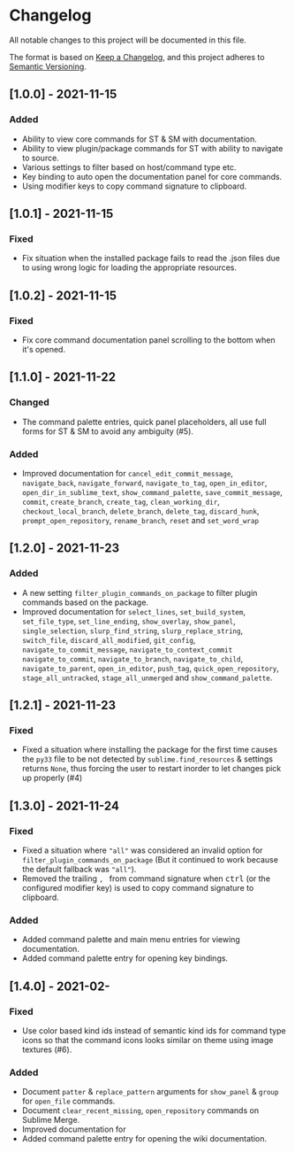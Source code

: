 # Changelog
All notable changes to this project will be documented in this file.

The format is based on [Keep a Changelog](https://keepachangelog.com/en/1.0.0/),
and this project adheres to [Semantic Versioning](https://semver.org/spec/v2.0.0.html).

## [1.0.0] - 2021-11-15
### Added
- Ability to view core commands for ST & SM with documentation.
- Ability to view plugin/package commands for ST with ability to navigate to source.
- Various settings to filter based on host/command type etc.
- Key binding to auto open the documentation panel for core commands.
- Using modifier keys to copy command signature to clipboard.

## [1.0.1] - 2021-11-15
### Fixed
- Fix situation when the installed package fails to read the .json files due to using wrong logic for loading the appropriate resources.

## [1.0.2] - 2021-11-15
### Fixed
- Fix core command documentation panel scrolling to the bottom when it's opened.

## [1.1.0] - 2021-11-22
### Changed
- The command palette entries, quick panel placeholders, all use full forms for ST & SM to avoid any ambiguity (#5).

### Added
- Improved documentation for `cancel_edit_commit_message`, `navigate_back`, `navigate_forward`, `navigate_to_tag`, `open_in_editor`, `open_dir_in_sublime_text`, `show_command_palette`, `save_commit_message`, `commit`, `create_branch`, `create_tag`, `clean_working_dir`, `checkout_local_branch`, `delete_branch`, `delete_tag`, `discard_hunk`, `prompt_open_repository`, `rename_branch`, `reset` and `set_word_wrap`

## [1.2.0] - 2021-11-23

### Added
- A new setting `filter_plugin_commands_on_package` to filter plugin commands based on the package.
- Improved documentation for `select_lines`, `set_build_system`, `set_file_type`, `set_line_ending`, `show_overlay`,
`show_panel`, `single_selection`, `slurp_find_string`, `slurp_replace_string`,
`switch_file`, `discard_all_modified`, `git_config`, `navigate_to_commit_message`, `navigate_to_context_commit`
`navigate_to_commit`, `navigate_to_branch`, `navigate_to_child`, `navigate_to_parent`,
`open_in_editor`, `push_tag`, `quick_open_repository`, `stage_all_untracked`, `stage_all_unmerged` and `show_command_palette`.

## [1.2.1] - 2021-11-23

### Fixed
- Fixed a situation where installing the package for the first time causes the `py33` file to be not detected by `sublime.find_resources` & settings returns `None`, thus forcing the user to restart inorder to let changes pick up
properly (#4)

## [1.3.0] - 2021-11-24

### Fixed
- Fixed a situation where `"all"` was considered an invalid option for `filter_plugin_commands_on_package` (But it continued to work because the default fallback was `"all"`).
- Removed the trailing `, ` from command signature when <kbd>ctrl</kbd> (or the configured modifier key) is used to copy command signature to clipboard.

### Added
- Added command palette and main menu entries for viewing documentation.
- Added command palette entry for opening key bindings.

## [1.4.0] - 2021-02-

### Fixed
- Use color based kind ids instead of semantic kind ids for command type icons so that the command icons looks similar on theme using image textures (#6).

### Added
- Document `patter` & `replace_pattern` arguments for `show_panel` & `group` for `open_file` commands.
- Document `clear_recent_missing`, `open_repository` commands on Sublime Merge.
- Improved documentation for
- Added command palette entry for opening the wiki documentation.
